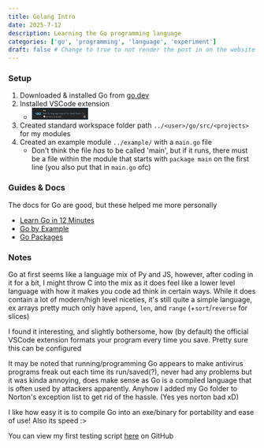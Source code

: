 ```yaml
---
title: Golang Intro
date: 2025-7-12
description: Learning the Go programming language
categories: ['go', 'programming', 'language', 'experiment']
draft: false # Change to true to not render the post in on the website
---
```


### Setup
1. Downloaded & installed Go from [go.dev](https://go.dev)
2. Installed VSCode extension
    - [<img src="https://github.com/RoarkCats/roarkcats.github.io/blob/main/posts/golang/govscode.png?raw=true" width=25%>](https://marketplace.visualstudio.com/items?itemName=golang.Go)
3. Created standard workspace folder path `../<user>/go/src/<projects>` for my modules
4. Created an example module `../example/` with a `main.go` file
    - Don't think the file *has* to be called 'main', but if it runs, there must be a file within the module that starts with `package main` on the first line (you also put that in `main.go` ofc)

### Guides & Docs
The docs for Go are good, but these helped me more personally

- [Learn Go in 12 Minutes](https://www.youtube.com/watch?v=C8LgvuEBraI)
- [Go by Example](https://gobyexample.com/)
- [Go Packages](https://pkg.go.dev)

### Notes
Go at first seems like a language mix of Py and JS, however, after coding in it for a bit, I might throw C into the mix as it does feel like a lower level language with how it makes you code ad think in certain ways. While it does contain a lot of modern/high level niceties, it's still quite a simple language, ex arrays pretty much only have `append`, `len`, and `range` (+`sort`/`reverse` for slices)

I found it interesting, and slightly bothersome, how (by default) the official VSCode extension formats your program every time you save. Pretty sure this can be configured

It may be noted that running/programming Go appears to make antivirus programs freak out each time its run/saved(?), never had any problems but it was kinda annoying, does make sense as Go is a compiled language that is often used by attackers apparently. Anyhow I added my Go folder to Norton's exception list to get rid of the hassle. (Yes yes norton bad xD)

I like how easy it is to compile Go into an exe/binary for portability and ease of use! Also its speed :>

You can view my first testing script [here](https://github.com/RoarkCats/roarkcats.github.io/blob/main/posts/golang/main.go) on GitHub